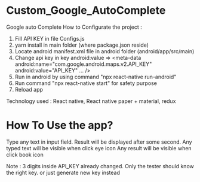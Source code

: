 # Custom_Google_AutoComplete

Google auto Complete
How to Configurate the project :
1. Fill API KEY in file Configs.js
2. yarn install in main folder (where package.json reside)
3. Locate android manifest.xml file in android folder (android/app/src/main)
4. Change api key in key android:value => <meta-data
    android:name="com.google.android.maps.v2.API_KEY" android:value="API_KEY" ... />
5. Run in android by using command "npx react-native run-android"
6. Run command "npx react-native start" for safety purpose
7. Reload app 

Technology used : React native, React native paper + material, redux

# How To Use the app?
Type any text in input field. Result will be displayed after some second.
Any typed text will be visible when click eye icon
Any result will be visible when click book icon

Note : 3 digits inside API_KEY already changed. Only the tester should know the right key. or just generate new key instead
